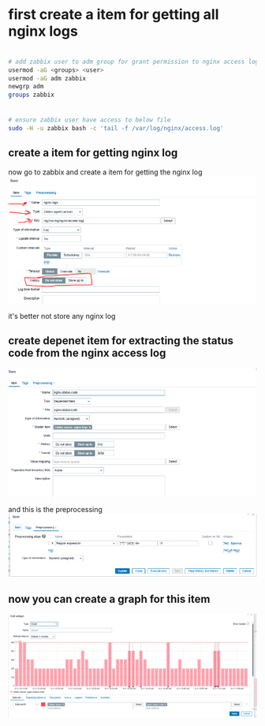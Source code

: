 # first create a item for getting all nginx logs

```sh

# add zabbix user to adm group for grant permission to nginx access log
usermod -aG <groups> <user>
usermod -aG adm zabbix
newgrp adm
groups zabbix


# ensure zabbix user have access to below file
sudo -H -u zabbix bash -c 'tail -f /var/log/nginx/access.log'

```
## create a item for getting nginx log
now go to zabbix and create a item for getting the nginx log
![alt text](img/1.png)

it's better not store any nginx log

## create depenet item for extracting the status code from the nginx access log
![alt text](img/2.png)

and this is the preprocessing 
![alt text](img/3.png)


## now you can create a graph for this item
![alt text](img/4.png)